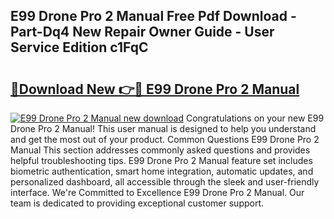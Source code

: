 ## E99 Drone Pro 2 Manual Free Pdf Download - Part-Dq4 New Repair Owner Guide - User Service Edition c1FqC

# <h2><a href="http://bc42740.oget.top/?id=E99+Drone+Pro+2+Manual">🔗Download New 👉🔴 E99 Drone Pro 2 Manual</a></h2>

[![E99 Drone Pro 2 Manual new download](https://i.imgur.com/5g1atiW.png)](http://bc42740.oget.top/?id=E99+Drone+Pro+2+Manual)
Congratulations on your new E99 Drone Pro 2 Manual! This user manual is designed to help you understand and get the most out of your product. Common Questions E99 Drone Pro 2 Manual This section addresses commonly asked questions and provides helpful troubleshooting tips. E99 Drone Pro 2 Manual feature set includes biometric authentication, smart home integration, automatic updates, and personalized dashboard, all accessible through the sleek and user-friendly interface. We're Committed to Excellence E99 Drone Pro 2 Manual. Our team is dedicated to providing exceptional customer support.
